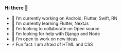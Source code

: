 ### Hi there 👋

<!--
**sumit007/sumit007** is a ✨ _special_ ✨ repository because its `README.md` (this file) appears on your GitHub profile.
Here are some ideas to get you started:
-->

- 🔭 I’m currently working on Android, Flutter, Swift, RN
- 🌱 I’m currently learning Flutter, NextJs
- 👯 I’m looking to collaborate on Open source
- 🤔 I’m looking for help with Django and Node
- 💫 I'm open to work on new ideas.
- ⚡  Fun fact: I am afraid of HTML and CSS

